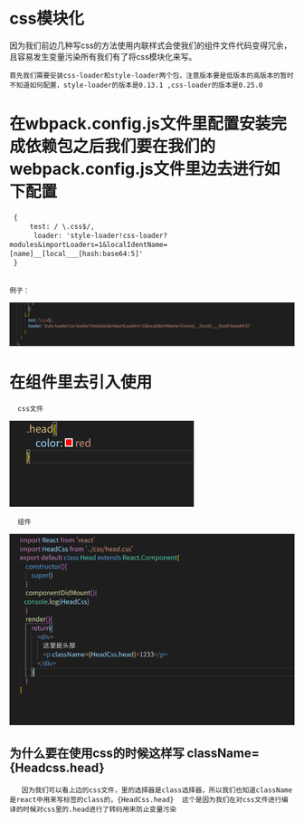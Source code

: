 # css模块化
   因为我们前边几种写css的方法使用内联样式会使我们的组件文件代码变得冗余，且容易发生变量污染所有我们有了将css模块化来写。



    首先我们需要安装css-loader和style-loader两个包，注意版本要是低版本的高版本的暂时不知道如何配置，style-loader的版本是0.13.1 ,css-loader的版本是0.25.0

# 在wbpack.config.js文件里配置安装完成依赖包之后我们要在我们的webpack.config.js文件里边去进行如下配置

     {
         test: / \.css$/,
          loader: 'style-loader!css-loader?modules&importLoaders=1&localIdentName=[name]__[local___[hash:base64:5]'
     }


    例子：
   <img src="./img/30.png">



   # 在组件里去引入使用

      css文件
<img src="img/31.png">

      组件

   <img src="img/32.png">

## 为什么要在使用css的时候这样写  className={Headcss.head}


       因为我们可以看上边的css文件，里的选择器是class选择器，所以我们也知道className是react中用来写标签的class的，{HeadCss.head}  这个是因为我们在对css文件进行编译的时候对css里的.head进行了转码用来防止变量污染